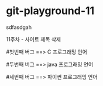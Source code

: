 # git-playground-11

sdfasdgah

11주차 - 사이트 제목 삭제

#첫번째 버그 ==> C 프로그래밍 언어

#두번째 버그 ==> java 프로그래밍 언어

#세번째 버그 ==> 파이썬 프로그래밍 언어
